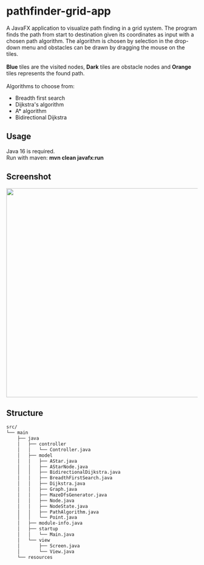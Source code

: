 # pathfinder-grid-app
A JavaFX application to visualize path finding in a grid system. The program finds the path from start to destination
given its coordinates as input with a chosen path algorithm. The algorithm is chosen by selection in the drop-down menu 
and obstacles can be drawn by dragging the mouse on the tiles. <br><br><b>Blue</b> tiles are the visited nodes, <b>Dark</b> tiles 
are obstacle nodes and <b>Orange</b> tiles represents the found path.<br><br>Algorithms to choose from:
<ul>
    <li>Breadth first search</li>
    <li>Dijkstra's algorithm</li>
    <li>A* algorithm</li>
    <li>Bidirectional Dijkstra</li>
</ul>

## Usage
Java 16 is required.<br>
Run with maven: <b>mvn clean javafx:run</b>

## Screenshot
<img src="https://user-images.githubusercontent.com/46920882/210182514-7973dc7e-341f-46fa-b6ab-cee55939cec6.png" alt="" width="550"/>

## Structure
```bash
src/
└── main
    ├── java
    │   ├── controller
    │   │   └── Controller.java
    │   ├── model
    │   │   ├── AStar.java
    │   │   ├── AStarNode.java
    │   │   ├── BidirectionalDijkstra.java
    │   │   ├── BreadthFirstSearch.java
    │   │   ├── Dijkstra.java
    │   │   ├── Graph.java
    │   │   ├── MazeDfsGenerator.java
    │   │   ├── Node.java
    │   │   ├── NodeState.java
    │   │   ├── PathAlgorithm.java
    │   │   └── Point.java
    │   ├── module-info.java
    │   ├── startup
    │   │   └── Main.java
    │   └── view
    │       ├── Screen.java
    │       └── View.java
    └── resources


```
